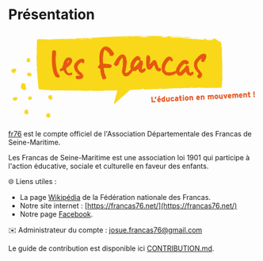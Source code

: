 # Présentation

![Logo des Francas](res/LOGO-FRANCAS.png)

[fr76](https://github.com/fr76/) est le compte officiel de l'Association Départementale des Francas de Seine-Maritime.

Les Francas de Seine-Maritime est une association loi 1901 qui participe à l'action éducative, sociale et culturelle
en faveur des enfants.

🌐 Liens utiles :

- La page [Wikipédia](https://fr.wikipedia.org/wiki/F%C3%A9d%C3%A9ration_nationale_des_Francas) de la Fédération
  nationale des Francas.
- Notre site internet : [https://francas76.net/](https://francas76.net/)
- Notre page [Facebook](https://www.facebook.com/francas76/).

✉️ Administrateur du compte : [josue.francas76@gmail.com](mailto:josue.francas76@gmail.com)

Le guide de contribution est disponible ici [CONTRIBUTION.md](CONTRIBUTION.md).